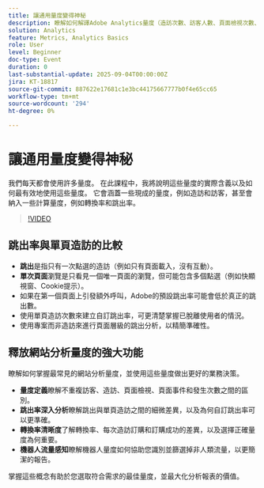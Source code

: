 ```yaml
---
title: 讓通用量度變得神秘
description: 瞭解如何解譯Adobe Analytics量度（造訪次數、訪客人數、頁面檢視次數、跳出數、轉換率等），以改進報表的正確性和深入分析。
solution: Analytics
feature: Metrics, Analytics Basics
role: User
level: Beginner
doc-type: Event
duration: 0
last-substantial-update: 2025-09-04T00:00:00Z
jira: KT-18817
source-git-commit: 887622e17681c1e3bc44175667777b0f4e65cc65
workflow-type: tm+mt
source-wordcount: '294'
ht-degree: 0%

---
```



# 讓通用量度變得神秘

我們每天都會使用許多量度。 在此課程中，我將說明這些量度的實際含義以及如何最有效地使用這些量度。 它會涵蓋一些現成的量度，例如造訪和訪客，甚至會納入一些計算量度，例如轉換率和跳出率。

>[!VIDEO](https://video.tv.adobe.com/v/3471114/?learn=on&enablevpops)

## 跳出率與單頁造訪的比較

* **跳出**&#x200B;是指只有一次點選的造訪（例如只有頁面載入，沒有互動）。
* **單次頁面**&#x200B;瀏覽是只看見一個唯一頁面的瀏覽，但可能包含多個點選（例如快顯視窗、Cookie提示）。
* 如果在第一個頁面上引發額外呼叫，Adobe的預設跳出率可能會低於真正的跳出數。
* 使用單頁造訪次數來建立自訂跳出率，可更清楚掌握已脫離使用者的情況。
* 使用專案而非造訪來進行頁面層級的跳出分析，以精簡準確性。

## 釋放網站分析量度的強大功能

瞭解如何掌握最常見的網站分析量度，並使用這些量度做出更好的業務決策。

* **量度定義**&#x200B;瞭解不重複訪客、造訪、頁面檢視、頁面事件和發生次數之間的區別。
* **跳出率深入分析**&#x200B;瞭解跳出與單頁造訪之間的細微差異，以及為何自訂跳出率可以更準確。
* **轉換率清晰度**&#x200B;了解轉換率、每次造訪訂購和訂購成功的差異，以及選擇正確量度為何重要。
* **機器人流量感知**&#x200B;瞭解機器人量度如何協助您識別並篩選掉非人類流量，以更簡潔的報告。

掌握這些概念有助於您選取符合需求的最佳量度，並最大化分析報表的價值。

